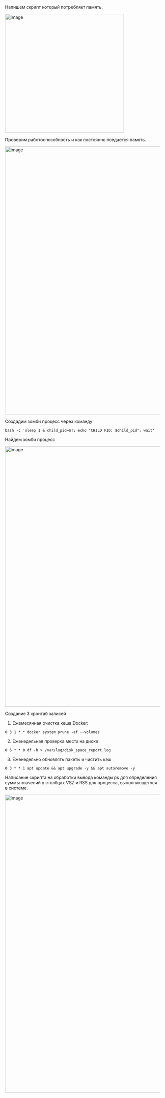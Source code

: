 Напишем скрипт который потребляет память.

<img width="387" alt="image" src="https://github.com/user-attachments/assets/ff03611c-f648-46bd-bac9-f3d60cd90d6e" />

Проверим работоспособность и как постоянно поедается память.

<img width="873" alt="image" src="https://github.com/user-attachments/assets/8097f1ed-2c1e-4b33-9fab-3404cb571582" />

Создадим зомби процесс через команду
```
bash -c 'sleep 1 & child_pid=$!; echo "CHILD PID: $child_pid"; wait'
```
Найдем зомби процесс

<img width="848" alt="image" src="https://github.com/user-attachments/assets/98c7d046-16c6-4e65-9b27-f23852939727" />


Создание 3 кронтаб записей

1. Ежемесячная очистка кеша Docker:
```
0 3 1 * * docker system prune -af --volumes
```

2. Еженедельная проверка места на диске
```
0 6 * * 0 df -h > /var/log/disk_space_report.log
```

3. Еженедельно обновлять пакеты и чистить кэш
```
0 3 * * 1 apt update && apt upgrade -y && apt autoremove -y
```
Написание скрипта на обработки вывода команды ps для определения суммы значений в столбцах VSZ и RSS для процесса, 
выполняющегося в системе.

<img width="971" alt="image" src="https://github.com/user-attachments/assets/a214629a-f02d-4fb5-b162-93663fb7fd8f" />


